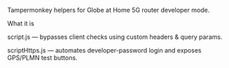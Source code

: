 Tampermonkey helpers for Globe at Home 5G router developer mode.

What it is

script.js — bypasses client checks using custom headers & query params.

scriptHttps.js — automates developer-password login and exposes GPS/PLMN test buttons.
